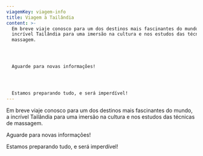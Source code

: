 ```yaml
---
viagemKey: viagem-info
title: Viagem à Tailândia
content: >-
  Em breve viaje conosco para um dos destinos mais fascinantes do mundo, a
  incrível Tailândia para uma imersão na cultura e nos estudos das técnicas de
  massagem.




  Aguarde para novas informações!




  Estamos preparando tudo, e será imperdível!
---
```


Em breve viaje conosco para um dos destinos mais fascinantes do mundo, a
  incrível Tailândia para uma imersão na cultura e nos estudos das técnicas de
  massagem.




  Aguarde para novas informações!




  Estamos preparando tudo, e será imperdível!

